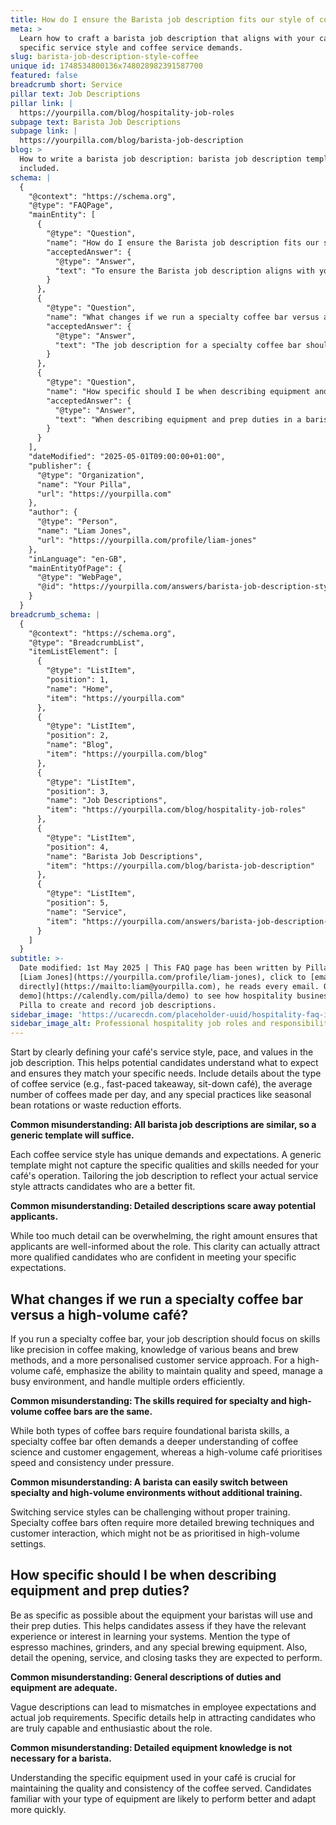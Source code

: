 ```yaml
---
title: How do I ensure the Barista job description fits our style of coffee service?
meta: >
  Learn how to craft a barista job description that aligns with your café's
  specific service style and coffee service demands.
slug: barista-job-description-style-coffee
unique id: 1748534800136x748028982391587700
featured: false
breadcrumb short: Service
pillar text: Job Descriptions
pillar link: |
  https://yourpilla.com/blog/hospitality-job-roles
subpage text: Barista Job Descriptions
subpage link: |
  https://yourpilla.com/blog/barista-job-description
blog: >
  How to write a barista job description: barista job description template
  included.
schema: |
  {
    "@context": "https://schema.org",
    "@type": "FAQPage",
    "mainEntity": [
      {
        "@type": "Question",
        "name": "How do I ensure the Barista job description fits our style of coffee service?",
        "acceptedAnswer": {
          "@type": "Answer",
          "text": "To ensure the Barista job description aligns with your coffee service style, clearly define your café's service style, pace, and values. Include details such as the type of coffee service (fast-paced takeaway or sit-down café), average number of coffees made per day, and any special practices like seasonal bean rotations or waste reduction efforts. Tailor the job description to reflect your actual service style to attract suitable candidates."
        }
      },
      {
        "@type": "Question",
        "name": "What changes if we run a specialty coffee bar versus a high-volume café?",
        "acceptedAnswer": {
          "@type": "Answer",
          "text": "The job description for a specialty coffee bar should highlight precision in coffee making and knowledge of various beans and brew methods, focusing on personalised customer service. For a high-volume café, the job description should stress the ability to maintain quality and speed, manage a busy environment, and efficiently handle multiple orders. Each environment requires different skills and training to cope with specific demands."
        }
      },
      {
        "@type": "Question",
        "name": "How specific should I be when describing equipment and prep duties?",
        "acceptedAnswer": {
          "@type": "Answer",
          "text": "When describing equipment and prep duties in a barista job description, be very specific to help candidates assess if they have the relevant experience. Mention the type of espresso machines, grinders, and any special brewing equipment used. Also, detail essential tasks like opening, service, and closing duties. Specificity helps attract candidates who are well-suited and enthusiastic about your café's operations."
        }
      }
    ],
    "dateModified": "2025-05-01T09:00:00+01:00",
    "publisher": {
      "@type": "Organization",
      "name": "Your Pilla",
      "url": "https://yourpilla.com"
    },
    "author": {
      "@type": "Person",
      "name": "Liam Jones",
      "url": "https://yourpilla.com/profile/liam-jones"
    },
    "inLanguage": "en-GB",
    "mainEntityOfPage": {
      "@type": "WebPage",
      "@id": "https://yourpilla.com/answers/barista-job-description-style-coffee"
    }
  }
breadcrumb_schema: |
  {
    "@context": "https://schema.org",
    "@type": "BreadcrumbList",
    "itemListElement": [
      {
        "@type": "ListItem",
        "position": 1,
        "name": "Home",
        "item": "https://yourpilla.com"
      },
      {
        "@type": "ListItem",
        "position": 2,
        "name": "Blog",
        "item": "https://yourpilla.com/blog"
      },
      {
        "@type": "ListItem",
        "position": 3,
        "name": "Job Descriptions",
        "item": "https://yourpilla.com/blog/hospitality-job-roles"
      },
      {
        "@type": "ListItem",
        "position": 4,
        "name": "Barista Job Descriptions",
        "item": "https://yourpilla.com/blog/barista-job-description"
      },
      {
        "@type": "ListItem",
        "position": 5,
        "name": "Service",
        "item": "https://yourpilla.com/answers/barista-job-description-style-coffee"
      }
    ]
  }
subtitle: >-
  Date modified: 1st May 2025 | This FAQ page has been written by Pilla Founder,
  [Liam Jones](https://yourpilla.com/profile/liam-jones), click to [email Liam
  directly](https://mailto:liam@yourpilla.com), he reads every email. Or [book a
  demo](https://calendly.com/pilla/demo) to see how hospitality businesses use
  Pilla to create and record job descriptions.
sidebar_image: 'https://ucarecdn.com/placeholder-uuid/hospitality-faq-image.jpg'
sidebar_image_alt: Professional hospitality job roles and responsibilities
---
```

Start by clearly defining your café's service style, pace, and values in the job description. This helps potential candidates understand what to expect and ensures they match your specific needs. Include details about the type of coffee service (e.g., fast-paced takeaway, sit-down café), the average number of coffees made per day, and any special practices like seasonal bean rotations or waste reduction efforts.

**Common misunderstanding: All barista job descriptions are similar, so a generic template will suffice.**

Each coffee service style has unique demands and expectations. A generic template might not capture the specific qualities and skills needed for your café's operation. Tailoring the job description to reflect your actual service style attracts candidates who are a better fit.

**Common misunderstanding: Detailed descriptions scare away potential applicants.**

While too much detail can be overwhelming, the right amount ensures that applicants are well-informed about the role. This clarity can actually attract more qualified candidates who are confident in meeting your specific expectations.

## What changes if we run a specialty coffee bar versus a high-volume café?

If you run a specialty coffee bar, your job description should focus on skills like precision in coffee making, knowledge of various beans and brew methods, and a more personalised customer service approach. For a high-volume café, emphasize the ability to maintain quality and speed, manage a busy environment, and handle multiple orders efficiently.

**Common misunderstanding: The skills required for specialty and high-volume coffee bars are the same.**

While both types of coffee bars require foundational barista skills, a specialty coffee bar often demands a deeper understanding of coffee science and customer engagement, whereas a high-volume café prioritises speed and consistency under pressure.

**Common misunderstanding: A barista can easily switch between specialty and high-volume environments without additional training.**

Switching service styles can be challenging without proper training. Specialty coffee bars often require more detailed brewing techniques and customer interaction, which might not be as prioritised in high-volume settings.

## How specific should I be when describing equipment and prep duties?

Be as specific as possible about the equipment your baristas will use and their prep duties. This helps candidates assess if they have the relevant experience or interest in learning your systems. Mention the type of espresso machines, grinders, and any special brewing equipment. Also, detail the opening, service, and closing tasks they are expected to perform.

**Common misunderstanding: General descriptions of duties and equipment are adequate.**

Vague descriptions can lead to mismatches in employee expectations and actual job requirements. Specific details help in attracting candidates who are truly capable and enthusiastic about the role.

**Common misunderstanding: Detailed equipment knowledge is not necessary for a barista.**

Understanding the specific equipment used in your café is crucial for maintaining the quality and consistency of the coffee served. Candidates familiar with your type of equipment are likely to perform better and adapt more quickly.
